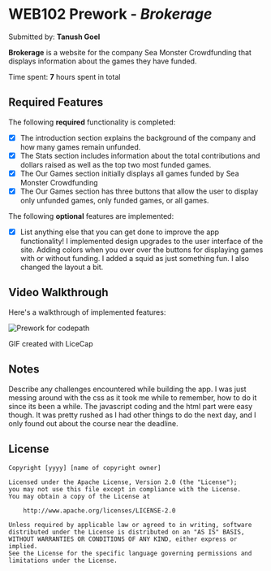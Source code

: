 # WEB102 Prework - *Brokerage*

Submitted by: **Tanush Goel**

**Brokerage** is a website for the company Sea Monster Crowdfunding that displays information about the games they have funded.

Time spent: **7** hours spent in total

## Required Features

The following **required** functionality is completed:

* [x] The introduction section explains the background of the company and how many games remain unfunded.
* [x] The Stats section includes information about the total contributions and dollars raised as well as the top two most funded games.
* [x] The Our Games section initially displays all games funded by Sea Monster Crowdfunding
* [x] The Our Games section has three buttons that allow the user to display only unfunded games, only funded games, or all games.

The following **optional** features are implemented:

* [x] List anything else that you can get done to improve the app functionality!
I implemented design upgrades to the user interface of the site. Adding colors when you over over the buttons for displaying games with or without funding. I added a squid as just something fun. I also changed the layout a bit. 

## Video Walkthrough

Here's a walkthrough of implemented features:

![Prework for codepath]( https://imgur.com/gallery/qxz2uPU.gif )

<!-- Replace this with whatever GIF tool you used! -->
GIF created with LiceCap
<!-- Recommended tools:
[Kap](https://getkap.co/) for macOS
[ScreenToGif](https://www.screentogif.com/) for Windows
[peek](https://github.com/phw/peek) for Linux. -->

## Notes

Describe any challenges encountered while building the app.
I was just messing around with the css as it took me while to remember, how to do it since its been a while. The javascript coding and the html part were easy though. It was pretty rushed as I had other things to do the next day, and I only found out about the course near the deadline. 

## License

    Copyright [yyyy] [name of copyright owner]

    Licensed under the Apache License, Version 2.0 (the "License");
    you may not use this file except in compliance with the License.
    You may obtain a copy of the License at

        http://www.apache.org/licenses/LICENSE-2.0

    Unless required by applicable law or agreed to in writing, software
    distributed under the License is distributed on an "AS IS" BASIS,
    WITHOUT WARRANTIES OR CONDITIONS OF ANY KIND, either express or implied.
    See the License for the specific language governing permissions and
    limitations under the License.
